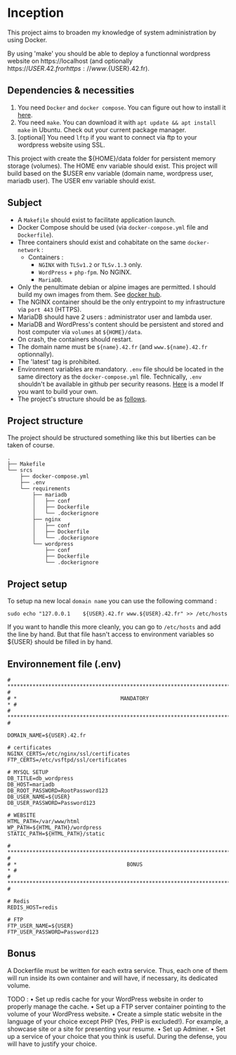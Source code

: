 
# Inception

This project aims to broaden my knowledge of system administration by using Docker.

By using 'make' you should be able to deploy a functionnal wordpress website on https://localhost (and optionally https://${USER}.42.fr or https://www.${USER}.42.fr).

## Dependencies & necessities

1. You need `Docker` and `docker compose`. You can figure out how to install it [here](https://docs.docker.com/engine/install/ubuntu/#install-using-the-repository).
2. You need `make`. You can download it with `apt update && apt install make` in Ubuntu. Check out your current package manager.
3. [optional] You need `lftp` if you want to connect via ftp to your wordpress website using SSL.

This project with create the ${HOME}/data folder for persistent memory storage (volumes). The HOME env variable should exist.
This project will build based on the $USER env variable (domain name, wordpress user, mariadb user). The USER env variable should exist.

## Subject

- A `Makefile` should exist to facilitate application launch.
- Docker Compose should be used (via `docker-compose.yml` file and `Dockerfile`).
- Three containers should exist and cohabitate on the same `docker-network` :
    - Containers :
        - `NGINX` with `TLSv1.2` or `TLSv.1.3` only.
        - `WordPress` + `php-fpm`. No NGINX.
        - `MariaDB`.
- Only the penultimate debian or alpine images are permitted. I should build my own images from them. See [docker hub](https://hub.docker.com/).
- The NGINX container should be the only entrypoint to my infrastructure via `port 443` (HTTPS).
- MariaDB should have 2 users : administrator user and lambda user.
- MariaDB and WordPress's content should be persistent and stored and host computer via `volumes` at `${HOME}/data`.
- On crash, the containers should restart.
- The domain name must be `${name}.42.fr` (and `www.${name}.42.fr` optionnally).
- The 'latest' tag is prohibited.
- Environment variables are mandatory. `.env` file should be located in the same directory as the `docker-compose.yml` file. Technically, `.env` shouldn't be available in github per security reasons. [Here](#environnement-file-env) is a model If you want to build your own.
- The project's structure should be as [follows](#project-structure).

## Project structure

The project should be structured something like this but liberties can be taken of course.

```
.
├── Makefile
└── srcs
    ├── docker-compose.yml
    ├── .env
    └── requirements
        ├── mariadb
        │   ├── conf
        │   ├── Dockerfile
        │   └── .dockerignore
        ├── nginx
        │   ├── conf
        │   ├── Dockerfile
        │   └── .dockerignore
        └── wordpress
            ├── conf
            ├── Dockerfile
            └── .dockerignore
```

## Project setup

To setup na new local `domain name` you can use the following command :
```
sudo echo "127.0.0.1    ${USER}.42.fr www.${USER}.42.fr" >> /etc/hosts
```

If you want to handle this more cleanly, you can go to `/etc/hosts` and add the line by hand. But that file hasn't access to environment variables so ${USER} should be filled in by hand.

## Environnement file (.env)

```
# **************************************************************************** #
# *                                 MANDATORY                                * #
# **************************************************************************** #

DOMAIN_NAME=${USER}.42.fr

# certificates
NGINX_CERTS=/etc/nginx/ssl/certificates
FTP_CERTS=/etc/vsftpd/ssl/certificates

# MYSQL SETUP
DB_TITLE=db_wordpress
DB_HOST=mariadb
DB_ROOT_PASSWORD=RootPassword123
DB_USER_NAME=${USER}
DB_USER_PASSWORD=Password123

# WEBSITE
HTML_PATH=/var/www/html
WP_PATH=${HTML_PATH}/wordpress
STATIC_PATH=${HTML_PATH}/static

# **************************************************************************** #
# *                                   BONUS                                  * #
# **************************************************************************** #

# Redis
REDIS_HOST=redis

# FTP
FTP_USER_NAME=${USER}
FTP_USER_PASSWORD=Password123
```

## Bonus

A Dockerfile must be written for each extra service. Thus, each one of them will run
inside its own container and will have, if necessary, its dedicated volume.

TODO :
• Set up redis cache for your WordPress website in order to properly manage the
cache.
• Set up a FTP server container pointing to the volume of your WordPress website.
• Create a simple static website in the language of your choice except PHP (Yes, PHP
is excluded!). For example, a showcase site or a site for presenting your resume.
• Set up Adminer.
• Set up a service of your choice that you think is useful. During the defense, you
will have to justify your choice.
